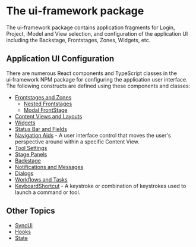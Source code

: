 # The ui-framework package

The ui-framework package contains application fragments for Login, Project, iModel and View selection, and configuration of the application UI including the Backstage, Frontstages, Zones, Widgets, etc.

## Application UI Configuration

There are numerous React components and TypeScript classes in the ui&#8209;framework NPM package for configuring the application user interface. The following constructs are defined using these components and classes:

* [Frontstages and Zones](./Frontstages.md)
  * [Nested Frontstages](./NestedFrontstage.md)
  * [Modal FrontStage](./ModalFrontstage.md)
* [Content Views and Layouts](./ContentViews.md)
* [Widgets](./Widgets.md)
* [Status Bar and Fields](./StatusBar.md)
* [Navigation Aids]($ui-framework:NavigationAids) - A user interface control that moves the user's perspective around within a specific Content View.
* [Tool Settings](./ToolSettings.md)
* [Stage Panels](./StagePanels.md)
* [Backstage](./Backstage.md)
* [Notifications and Messages](./Notifications.md)
* [Dialogs](./Dialogs.md)
* [Workflows and Tasks](./TasksWorkflows.md)
* [KeyboardShortcut]($ui-framework:KeyboardShortcut) - A keystroke or combination of keystrokes used to launch a command or tool.

## Other Topics

* [SyncUi](./SyncUi.md)
* [Hooks](./Hooks.md)
* [State](./State.md)
